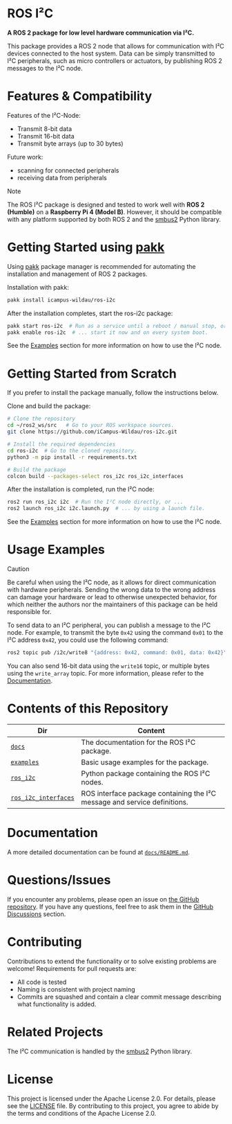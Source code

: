 # ROS I²C

**A ROS 2 package for low level hardware communication via I²C.**

This package provides a ROS 2 node that allows for communication with I²C devices connected to the host system. Data can be simply transmitted to I²C peripherals, such as micro controllers or actuators, by publishing ROS 2 messages to the I²C node.

# Features & Compatibility

Features of the I²C-Node:
- Transmit 8-bit data
- Transmit 16-bit data
- Transmit byte arrays (up to 30 bytes)

Future work:
- scanning for connected peripherals
- receiving data from peripherals

> [!NOTE]
> The ROS I²C package is designed and tested to work well with **ROS 2 (Humble)** on a **Raspberry Pi 4 (Model B)**. However, it should be compatible with any platform supported by both ROS 2 and the [smbus2](https://github.com/kplindegaard/smbus2) Python library.

<!-- MD+:generate.getting_started.pakk 
header = '# Getting Started using [pakk](https://github.com/iCampus-Wildau/pakk)'
level = 1
installation = True
usage = True
-->
# Getting Started using [pakk](https://github.com/iCampus-Wildau/pakk)
Using [pakk](https://github.com/iCampus-Wildau/pakk) package manager is recommended for automating the installation and management of ROS 2 packages.

Installation with pakk:
```bash
pakk install icampus-wildau/ros-i2c
```

After the installation completes, start the ros-i2c package:
```bash
pakk start ros-i2c  # Run as a service until a reboot / manual stop, or ...
pakk enable ros-i2c  # ... start it now and on every system boot.  
```

<!-- MD+FIN:generate.getting_started.pakk -->

See the [Examples](#usage-examples) section for more information on how to use the I²C node.

# Getting Started from Scratch 

If you prefer to install the package manually, follow the instructions below.


<!-- MD+:TODO: Auto generate by parsing the pakk.cfg file -->

Clone and build the package:

```bash
# Clone the repository
cd ~/ros2_ws/src   # Go to your ROS workspace sources.
git clone https://github.com/iCampus-Wildau/ros-i2c.git

# Install the required dependencies
cd ros-i2c  # Go to the cloned repository.
python3 -m pip install -r requirements.txt

# Build the package
colcon build --packages-select ros_i2c ros_i2c_interfaces
```

<!-- ## Usage  -->

<!-- MD+:TODO: Auto generate by parsing the repo -->

After the installation is completed, run the I²C node:

```bash
ros2 run ros_i2c i2c  # Run the I²C node directly, or ...
ros2 launch ros_i2c i2c.launch.py  # ... by using a launch file.
```

See the [Examples](#usage-examples) section for more information on how to use the I²C node.

# Usage Examples

> [!CAUTION]
> Be careful when using the I²C node, as it allows for direct communication with hardware peripherals. Sending the wrong data to the wrong address can damage your hardware or lead to otherwise unexpected behavior, for which neither the authors nor the maintainers of this package can be held responsible for.

To send data to an I²C peripheral, you can publish a message to the I²C node. For example, to transmit the byte `0x42` using the command `0x01` to the I²C address `0x42`, you could use the following command:

```bash
ros2 topic pub /i2c/write8 "{address: 0x42, command: 0x01, data: 0x42}"
```

You can also send 16-bit data using the `write16` topic, or multiple bytes using the `write_array` topic. For more information, please refer to the [Documentation](docs/README.md).

<!-- MD+:generate.content 
header = '# Contents of this Repository'
level = 1
dirs = True
md_files = False
-->
# Contents of this Repository

|                    Dir                   |                                 Content                                 |
|------------------------------------------|-------------------------------------------------------------------------|
|              [`docs`](docs)              |                The documentation for the ROS I²C package.               |
|          [`examples`](examples)          |                  Basic usage examples for the package.                  |
|           [`ros_i2c`](ros_i2c)           |               Python package containing the ROS I²C nodes.              |
|[`ros_i2c_interfaces`](ros_i2c_interfaces)|ROS interface package containing the I²C message and service definitions.|
<!-- MD+FIN:generate.content -->

# Documentation

A more detailed documentation can be found at [`docs/README.md`](docs/README.md).

# Questions/Issues

If you encounter any problems, please open an issue on [the GitHub repository](https://github.com/icampus-wildau/ros-i2c). If you have any questions, feel free to ask them in the [GitHub Discussions](https://github.com/icampus-wildau/ros-i2c/discussions) section.

# Contributing

Contributions to extend the functionality or to solve existing problems are welcome! Requirements for pull requests are:
- All code is tested
- Naming is consistent with project naming
- Commits are squashed and contain a clear commit message describing what functionality is added.

# Related Projects

The I²C communication is handled by the [smbus2](https://github.com/kplindegaard/smbus2) Python library.

# License

This project is licensed under the Apache License 2.0. For details, please see the [LICENSE](LICENCE) file. By contributing to this project, you agree to abide by the terms and conditions of the Apache License 2.0.
